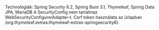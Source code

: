 Technológiák: Spring Security 6.2, Spring Boot 3.1, Thymeleaf, Spring Data JPA,
MariaDB
A SecurityConfig nem tartalmaz WebSecurityConfigurerAdapter-t.
Csrf token használata az űrlapban (org.thymeleaf.extras:thymeleaf-extras-springsecurity6).